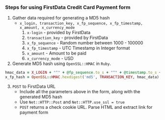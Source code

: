 ### Steps for using FirstData Credit Card Payment form

1. Gather data required for generating a MD5 hash
	* `x_login, transaction_key, x_fp_sequence, x_fp_timestamp, x_amount, x_currency_mode`
		1. `x-login` - provided by FirstData
		2. `transaction_key` - provided by FirstData
		3. `x_fp_sequence` - Random number between 1000 - 100000
		4. `x_fp_timestamp` - UTC Timestamp in Integer format
		5. `x_amount` - Amount to be paid
		6. `x_currency_mode` - USD
2. Generate MD5 hash using `OpenSSL::HMAC` in `Ruby`.

```ruby
hmac_data = X_LOGIN + "^" + @fp_sequence.to_s + "^" + @timestamp.to_s + "^" + @amount.to_s + "^" + @currency_mode
x_fp_hash = OpenSSL::HMAC.hexdigest('md5', TRANSACTION_KEY, hmac_data)
```

3. `POST` to FirstData URL
	* Include all the parameters above in the form, along with the generated MD5 hash
	* Use `Net::HTTP::Post` and `Net::HTTP.use_ssl = true`
	* `POST` returns a check cookie URL. Parse HTML and extract link for payment form
